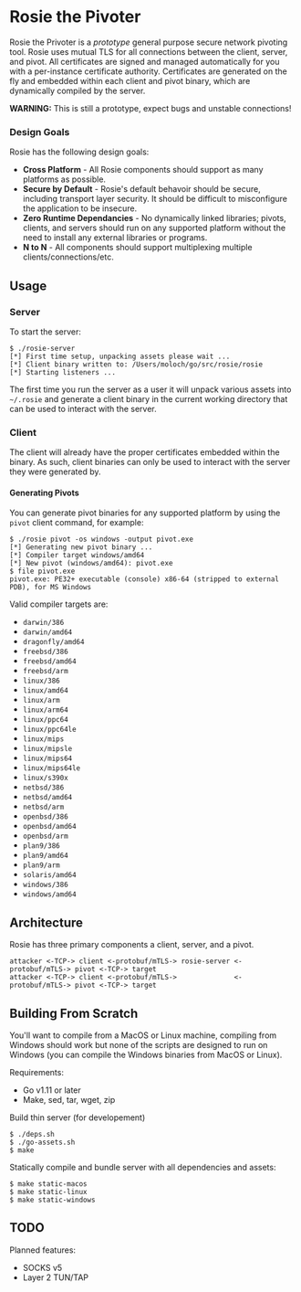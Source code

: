 Rosie the Pivoter
==================

Rosie the Privoter is a _prototype_ general purpose secure network pivoting tool. Rosie uses mutual TLS for all connections between the client, server, and pivot. All certificates are signed and managed automatically for you with a per-instance certificate authority. Certificates are generated on the fly and embedded within each client and pivot binary, which are dynamically compiled by the server.

__WARNING:__ This is still a prototype, expect bugs and unstable connections!

### Design Goals

Rosie has the following design goals:

* __Cross Platform__ - All Rosie components should support as many platforms as possible.
* __Secure by Default__ - Rosie's default behavoir should be secure, including transport layer security. It should be difficult to misconfigure the application to be insecure.
* __Zero Runtime Dependancies__ - No dynamically linked libraries; pivots, clients, and servers should run on any supported platform without the need to install any external libraries or programs.
* __N to N__ - All components should support multiplexing multiple clients/connections/etc.

## Usage

### Server

To start the server:

```
$ ./rosie-server
[*] First time setup, unpacking assets please wait ...
[*] Client binary written to: /Users/moloch/go/src/rosie/rosie
[*] Starting listeners ...
```

The first time you run the server as a user it will unpack various assets into `~/.rosie` and generate a client binary in the current working directory that can be used to interact with the server.

### Client

The client will already have the proper certificates embedded within the binary. As such, client binaries can only be used to interact with the server they were generated by.

#### Generating Pivots

You can generate pivot binaries for any supported platform by using the `pivot` client command, for example:

```
$ ./rosie pivot -os windows -output pivot.exe
[*] Generating new pivot binary ...
[*] Compiler target windows/amd64
[*] New pivot (windows/amd64): pivot.exe
$ file pivot.exe
pivot.exe: PE32+ executable (console) x86-64 (stripped to external PDB), for MS Windows
```

Valid compiler targets are:

* `darwin/386`
* `darwin/amd64`
* `dragonfly/amd64`
* `freebsd/386`
* `freebsd/amd64`
* `freebsd/arm`
* `linux/386`
* `linux/amd64`
* `linux/arm`
* `linux/arm64`
* `linux/ppc64`
* `linux/ppc64le`
* `linux/mips`
* `linux/mipsle`
* `linux/mips64`
* `linux/mips64le`
* `linux/s390x`
* `netbsd/386`
* `netbsd/amd64`
* `netbsd/arm`
* `openbsd/386`
* `openbsd/amd64`
* `openbsd/arm`
* `plan9/386`
* `plan9/amd64`
* `plan9/arm`
* `solaris/amd64`
* `windows/386`
* `windows/amd64`

## Architecture

Rosie has three primary components a client, server, and a pivot.

```
attacker <-TCP-> client <-protobuf/mTLS-> rosie-server <-protobuf/mTLS-> pivot <-TCP-> target
attacker <-TCP-> client <-protobuf/mTLS->              <-protobuf/mTLS-> pivot <-TCP-> target
```

## Building From Scratch

You'll want to compile from a MacOS or Linux machine, compiling from Windows should work but none of the scripts are designed to run on Windows (you can compile the Windows binaries from MacOS or Linux).

Requirements:
* Go v1.11 or later
* Make, sed, tar, wget, zip

Build thin server (for developement)

```
$ ./deps.sh
$ ./go-assets.sh
$ make
```

Statically compile and bundle server with all dependencies and assets:

```
$ make static-macos
$ make static-linux
$ make static-windows
```

## TODO

Planned features:
* SOCKS v5
* Layer 2 TUN/TAP
